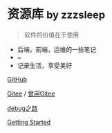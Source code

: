 # 资源库 <small>by zzzsleep</small>

> 软件的价值在于使用

- 后端，前端，运维的一些笔记
- ~
- 记录生活，享受美好

[GitHub](https://github.com/codezzzsleep)

[Gitee](https://gitee.com/codezzzsleep)	/	[曾用Gitee](https://gitee.com/where-know-return)

[debug之路](docs/debug/debug.md)

[Getting Started](/README.md)

